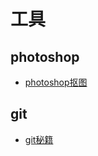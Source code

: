 # 工具

## photoshop

- [photoshop抠图](http://www.uisdc.com/photoshop-matting-techniques)

## git

- [git秘籍](https://github.com/tiimgreen/github-cheat-sheet/blob/master/README.zh-cn.md)